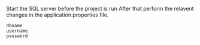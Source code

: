 Start the SQL server before the project is run
After that perform the relavent changes in the application.properties file.
    
    dbname
    username
    password
